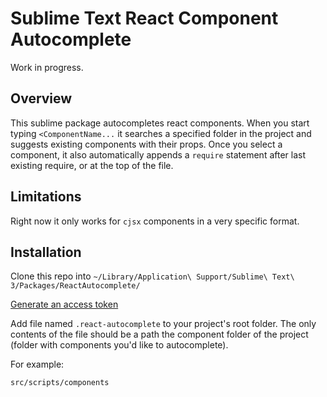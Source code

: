 # Sublime Text React Component Autocomplete
Work in progress.

## Overview
This sublime package autocompletes react components.
When you start typing `<ComponentName...` it searches a specified folder in the project and suggests existing components with their props.
Once you select a component, it also automatically appends a `require` statement after last existing require, or at the top of the file.

## Limitations
Right now it only works for `cjsx` components in a very specific format.

## Installation
Clone this repo into `~/Library/Application\ Support/Sublime\ Text\ 3/Packages/ReactAutocomplete/`

[Generate an access token](https://github.com/settings/tokens)

Add file named `.react-autocomplete` to your project's root folder.
The only contents of the file should be a path the component folder of the project (folder with components you'd like to autocomplete).

For example:
```
src/scripts/components
```
